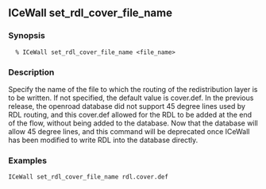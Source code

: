 ## ICeWall set_rdl_cover_file_name
### Synopsis
```
  % ICeWall set_rdl_cover_file_name <file_name>
```
### Description
Specify the name of the file to which the routing of the redistribution layer is to be written. If not specified, the default value is cover.def.
In the previous release, the openroad database did not support 45 degree lines used by RDL routing, and this cover.def allowed for the RDL to be added at the end of the flow, without being added to the database. Now that the database will allow 45 degree lines, and this command will be deprecated once ICeWall has been modified to write RDL into the database directly.
### Examples
```
ICeWall set_rdl_cover_file_name rdl.cover.def
```
